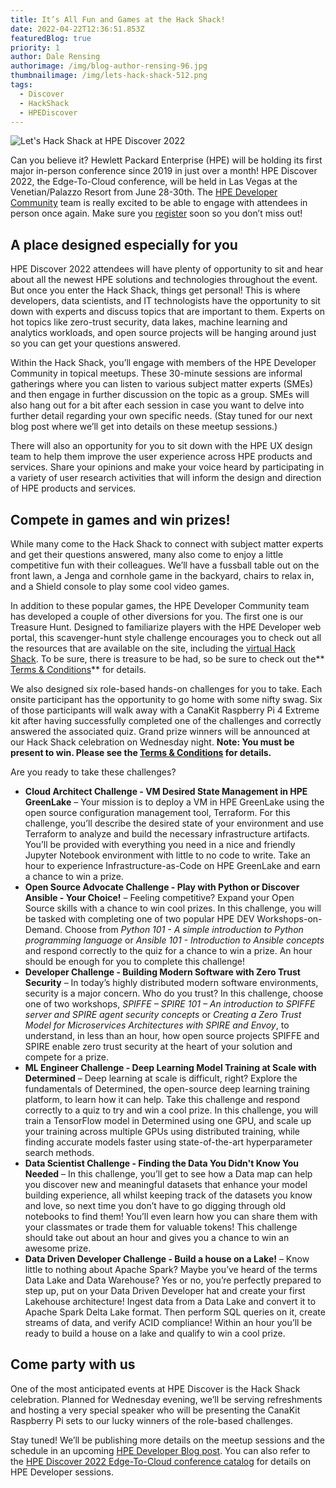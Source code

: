 ```yaml
---
title: It’s All Fun and Games at the Hack Shack!
date: 2022-04-22T12:36:51.853Z
featuredBlog: true
priority: 1
author: Dale Rensing
authorimage: /img/blog-author-rensing-96.jpg
thumbnailimage: /img/lets-hack-shack-512.png
tags:
  - Discover
  - HackShack
  - HPEDiscover
---
```

![Let's Hack Shack at HPE Discover 2022](/img/lets-hack-shack-512.png "Let's Hack Shack at HPE Discover 2022")

Can you believe it? Hewlett Packard Enterprise (HPE) will be holding its first major in-person conference since 2019 in just over a month! HPE Discover 2022, the Edge-To-Cloud conference, will be held in Las Vegas at the Venetian/Palazzo Resort from June 28-30th. The [HPE Developer Community](https://developer.hpe.com/) team is really excited to be able to engage with attendees in person once again. Make sure you [register](https://attend.hpe.com/discover2022/index.cfm?iLangID=1) soon so you don’t miss out!

## A place designed especially for you

HPE Discover 2022 attendees will have plenty of opportunity to sit and hear about all the newest HPE solutions and technologies throughout the event. But once you enter the Hack Shack, things get personal! This is where developers, data scientists, and IT technologists have the opportunity to sit down with experts and discuss topics that are important to them. Experts on hot topics like zero-trust security, data lakes, machine learning and analytics workloads, and open source projects will be hanging around just so you can get your questions answered.

Within the Hack Shack, you’ll engage with members of the HPE Developer Community in topical meetups. These 30-minute sessions are informal gatherings where you can listen to various subject matter experts (SMEs) and then engage in further discussion on the topic as a group. SMEs will also hang out for a bit after each session in case you want to delve into further detail regarding your own specific needs. (Stay tuned for our next blog post where we’ll get into details on these meetup sessions.)

There will also an opportunity for you to sit down with the HPE UX design team to help them improve the user experience across HPE products and services. Share your opinions and make your voice heard by participating in a variety of user research activities that will inform the design and direction of HPE products and services.

## Compete in games and win prizes!

While many come to the Hack Shack to connect with subject matter experts and get their questions answered, many also come to enjoy a little competitive fun with their colleagues. We’ll have a fussball table out on the front lawn, a Jenga and cornhole game in the backyard, chairs to relax in, and a Shield console to play some cool video games. 

In addition to these popular games, the HPE Developer Community team has developed a couple of other diversions for you. The first one is our Treasure Hunt. Designed to familiarize players with the HPE Developer web portal, this scavenger-hunt style challenge encourages you to check out all the resources that are available on the site, including the [virtual Hack Shack](https://developer.hpe.com/hackshack/). To be sure, there is treasure to be had, so be sure to check out the** [Terms & Conditions](https://developer.hpe.com/hackshack/hpediscover2022-treasurehunt-terms-conditions/)** for details.  

We also designed six role-based hands-on challenges for you to take. Each onsite participant has the opportunity to go home with some nifty swag. Six of those participants will walk away with a CanaKit Raspberry Pi 4 Extreme kit after having successfully completed one of the challenges and correctly answered the associated quiz. Grand prize winners will be announced at our Hack Shack celebration on Wednesday night. **Note: You must be present to win. Please see the [Terms & Conditions](https://developer.hpe.com/hackshack/hpediscover2022-swchallenges-terms-conditions/) for details.**  

Are you ready to take these challenges?

* **Cloud Architect Challenge - VM Desired State Management in HPE GreenLake** – Your mission is to deploy a VM in HPE GreenLake using the open source configuration management tool, Terraform. For this challenge, you’ll describe the desired state of your environment and use Terraform to analyze and build the necessary infrastructure artifacts. You’ll be provided with everything you need in a nice and friendly Jupyter Notebook environment with little to no code to write. Take an hour to experience Infrastructure-as-Code on HPE GreenLake and earn a chance to win a prize.
* **Open Source Advocate Challenge - Play with Python or Discover Ansible - Your Choice!** – Feeling competitive? Expand your Open Source skills with a chance to win cool prizes. In this challenge, you will be tasked with completing one of two popular HPE DEV Workshops-on-Demand. Choose from *Python 101 - A simple introduction to Python programming language* or *Ansible 101 - Introduction to Ansible concepts* and respond correctly to the quiz for a chance to win a prize. An hour should be enough for you to complete this challenge!
* **Developer Challenge - Building Modern Software with Zero Trust Security** – In today’s highly distributed modern software environments, security is a major concern. Who do you trust? In this challenge, choose one of two workshops, *SPIFFE – SPIRE 101 – An introduction to SPIFFE server and SPIRE agent security concepts* or *Creating a Zero Trust Model for Microservices Architectures with SPIRE and Envoy*, to understand, in less than an hour, how open source projects SPIFFE and SPIRE enable zero trust security at the heart of your solution and compete for a prize.
* **ML Engineer Challenge - Deep Learning Model Training at Scale with Determined** – Deep learning at scale is difficult, right? Explore the fundamentals of Determined, the open-source deep learning training platform, to learn how it can help. Take this challenge and respond correctly to a quiz to try and win a cool prize. In this challenge, you will train a TensorFlow model in Determined using one GPU, and scale up your training across multiple GPUs using distributed training, while finding accurate models faster using state-of-the-art hyperparameter search methods.
* **Data Scientist Challenge - Finding the Data You Didn't Know You Needed** – In this challenge, you’ll get to see how a Data map can help you discover new and meaningful datasets that enhance your model building experience, all whilst keeping track of the datasets you know and love, so next time you don’t have to go digging through old notebooks to find them! You’ll even learn how you can share them with your classmates or trade them for valuable tokens! This challenge should take out about an hour and gives you a chance to win an awesome prize.
* **Data Driven Developer Challenge - Build a house on a Lake!** – Know little to nothing about Apache Spark? Maybe you’ve heard of the terms Data Lake and Data Warehouse? Yes or no, you’re perfectly prepared to step up, put on your Data Driven Developer hat and create your first Lakehouse architecture! Ingest data from a Data Lake and convert it to Apache Spark Delta Lake format. Then perform SQL queries on it, create streams of data, and verify ACID compliance! Within an hour you’ll be ready to build a house on a lake and qualify to win a cool prize.

## Come party with us

One of the most anticipated events at HPE Discover is the Hack Shack celebration. Planned for Wednesday evening, we’ll be serving refreshments and hosting a very special speaker who will be presenting the CanaKit Raspberry Pi sets to our lucky winners of the role-based challenges.

Stay tuned! We’ll be publishing more details on the meetup sessions and the schedule in an upcoming [HPE Developer Blog post](https://developer.hpe.com/blog). You can also refer to the [HPE Discover 2022 Edge-To-Cloud conference catalog](https://content.attend.hpe.com/go/agendabuilder.sessions/?l=1049&locale=en_US) for details on HPE Developer sessions.